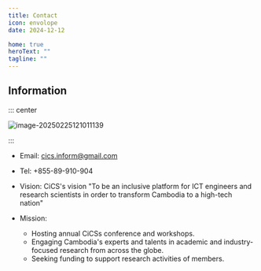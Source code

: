 ```yaml
---
title: Contact
icon: envolope
date: 2024-12-12

home: true
heroText: ""
tagline: ""
---
```






## Information

::: center

<img src="C:\Users\muysengly\Desktop\my_github\cics\src\contact\image-20250225121011139.png" alt="image-20250225121011139" />

:::

- Email: cics.inform@gmail.com
- Tel: +855-89-910-904

- Vision: CiCS's vision "To be an inclusive platform for ICT engineers and research scientists in order to transform Cambodia to a high-tech nation"

- Mission:
  - Hosting annual CiCSs conference and workshops.
  - Engaging Cambodia's experts and talents in academic and industry-focused research from across the globe.
  - Seeking funding to support research activities of members.
